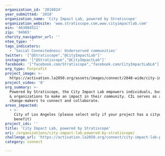 ```yaml
---
organization_id: '2018024'
year_submitted: '2018'
organization_name: 'City Impact Lab, powered by Stratiscope'
organization_website: 'www.stratiscope.com,www.cityimpactlab.com'
ein: '463084511'
zip: '94965'
charity_navigator_url: ''
ntee_type: ''
tags_indicators:
  - 'Social Connectedness: Underserved communities'
twitter: '["@Stratiscope","@CityImpactLab"]'
instagram: '["@Stratiscope","@CityImpactLab"]'
facebook: '["facebook.com/Stratiscope","facebook.com/CityImpactLabLA"]'
org_type: Forprofit
project_image: >-
  https://activation.la2050.org/assets/images/connect/2048-wide/city-impact-lab-powered-by-stratiscope.jpg
project_video: '0'
org_summary: >-
  Powered by Stratiscope, the City Impact Lab empowers individuals, businesses,
  & organizations to make an impact in their community. CIL serves as a hub for
  change-makers to connect and collaborate.
areas_impacted:
  - >-
    City of Los Angeles (please select only if your project has a citywide
    benefit)
project_ids: ''
title: 'City Impact Lab, powered by Stratiscope'
uri: /organizations/city-impact-lab-powered-by-stratiscope/
challenge_url: 'https://activation.la2050.org/connect/city-impact-lab-powered-by-stratiscope/'
category: connect

---
```

